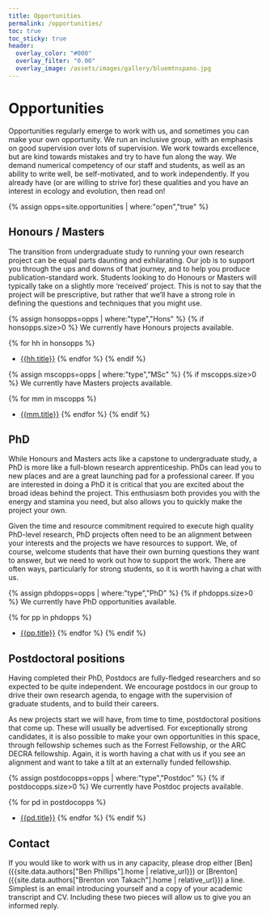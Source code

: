 ```yaml
---
title: Opportunities
permalink: /opportunities/
toc: true
toc_sticky: true
header:
  overlay_color: "#000"
  overlay_filter: "0.00"
  overlay_image: /assets/images/gallery/bluemtnspano.jpg
---
```


# Opportunities

Opportunities regularly emerge to work with us, and sometimes you can make your own opportunity. We run an inclusive group, with an emphasis on good supervision over lots of supervision.  We work towards excellence, but are kind towards mistakes and try to have fun along the way. We demand numerical competency of our staff and students, as well as an ability to write well, be self-motivated, and to work independently.  If you already have (or are willing to strive for) these qualities and you have an interest in ecology and evolution, then read on!

{% assign opps=site.opportunities | where:"open","true" %}

## Honours / Masters

The transition from undergraduate study to running your own research project can be equal parts daunting and exhilarating.  Our job is to support you through the ups and downs of that journey, and to help you produce publication-standard work. Students looking to do Honours or Masters will typically take on a slightly more ‘received’ project.  This is not to say that the project will be prescriptive, but rather that we’ll have a strong role in defining the questions and techniques that you might use.    

{% assign honsopps=opps | where:"type","Hons" %}
{% if honsopps.size>0 %}
We currently have Honours projects available.

  {% for hh in honsopps %}
  - [{{hh.title}}]({{hh.permalink}})
  {% endfor %}
{% endif %}

{% assign mscopps=opps | where:"type","MSc" %}
{% if mscopps.size>0 %}
We currently have Masters projects available.

  {% for mm in mscopps %}
  - [{{mm.title}}]({{mm.permalink}})
  {% endfor %}
{% endif %}

## PhD

While Honours and Masters acts like a capstone to undergraduate study, a PhD is more like a full-blown research apprenticeship.  PhDs can lead you to new places and are a great launching pad for a professional career. If you are interested in doing a PhD it is critical that you are excited about the broad ideas behind the project.  This enthusiasm both provides you with the energy and stamina you need, but also allows you to quickly make the project your own.  

Given the time and resource commitment required to execute high quality PhD-level research, PhD projects often need to be an alignment between your interests and the projects we have resources to support.  We, of course, welcome students that have their own burning questions they want to answer, but we need to work out how to support the work.  There are often ways, particularly for strong students, so it is worth having a chat with us.

{% assign phdopps=opps | where:"type","PhD" %}
{% if phdopps.size>0 %}
We currently have PhD opportunities available.

  {% for pp in phdopps %}
  - [{{pp.title}}]({{pp.permalink}})
  {% endfor %}
{% endif %}

## Postdoctoral positions

Having completed their PhD, Postdocs are fully-fledged researchers and so expected to be quite independent.  We encourage postdocs in our group to drive their own research agenda, to engage with the supervision of graduate students, and to build their careers.

As new projects start we will have, from time to time, postdoctoral positions that come up.  These will usually be advertised.  For exceptionally strong candidates, it is also possible to make your own opportunities in this space, through fellowship schemes such as the Forrest Fellowship, or the ARC DECRA fellowship.  Again, it is worth having a chat with us if you see an alignment and want to take a tilt at an externally funded fellowship.

{% assign postdocopps=opps | where:"type","Postdoc" %}
{% if postdocopps.size>0 %}
We currently have Postdoc projects available.

  {% for pd in postdocopps %}
  - [{{pd.title}}]({{pd.permalink}})
  {% endfor %}
{% endif %}


## Contact

If you would like to work with us in any capacity, please drop either [Ben]({{site.data.authors["Ben Phillips"].home | relative_url}}) or [Brenton]({{site.data.authors["Brenton von Takach"].home | relative_url}}) a line.  Simplest is an email introducing yourself and a copy of your academic transcript and CV.  Including these two pieces will allow us to give you an informed reply.